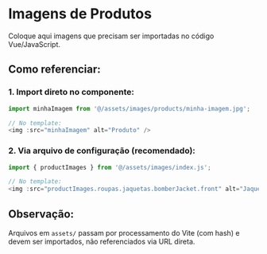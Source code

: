 # Imagens de Produtos

Coloque aqui imagens que precisam ser importadas no código Vue/JavaScript.

## Como referenciar:

### 1. Import direto no componente:
```javascript
import minhaImagem from '@/assets/images/products/minha-imagem.jpg';

// No template:
<img :src="minhaImagem" alt="Produto" />
```

### 2. Via arquivo de configuração (recomendado):
```javascript
import { productImages } from '@/assets/images/index.js';

// No template:
<img :src="productImages.roupas.jaquetas.bomberJacket.front" alt="Jaqueta" />
```

## Observação:
Arquivos em `assets/` passam por processamento do Vite (com hash) e devem ser importados, não referenciados via URL direta.
